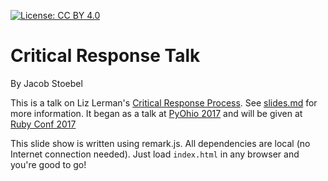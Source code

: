 [![License: CC BY 4.0](https://licensebuttons.net/l/by/4.0/80x15.png)](https://creativecommons.org/licenses/by/4.0/)

# Critical Response Talk
By Jacob Stoebel

This is a talk on Liz Lerman's [Critical Response Process](https://lizlerman.com/critical-response-process/). See [slides.md](slides.md) for more information. It began as a talk at [PyOhio 2017](https://pyohio.org/) and will be given at [Ruby Conf 2017](http://rubyconf.org/program#session-214)

This slide show is written using remark.js. All dependencies are local (no Internet connection needed). Just load `index.html` in any browser and you're good to go!
